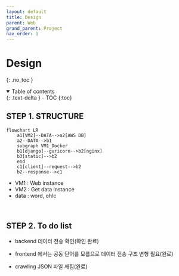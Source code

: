 ```yaml
---
layout: default
title: Design
parent: Web
grand_parent: Project
nav_order: 1
---
```


# Design
{: .no_toc }

<details open markdown="block">
  <summary>
    Table of contents
  </summary>
  {: .text-delta }
- TOC
{:toc}
</details>
<!------------------------------------ STEP ------------------------------------>

## STEP 1. STRUCTURE

```mermaid
flowchart LR
    a1[VM2]--DATA-->a2[AWS DB]
    a2--DATA-->b1
    subgraph VM1_Docker
    b1[django]--guricorn-->b2[nginx]
    b3[static]-->b2
    end
    c1[client]--request-->b2
    b2--response-->c1
```

* VM1 : Web instance
* VM2 : Get data instance
* data : word, ohlc

<br>

<!------------------------------------ STEP ------------------------------------>
## STEP 2. To do list

* backend 데이터 전송 확인(확인 완료)
* frontend 에서는 공동 단어를 모름으로 데이터 전송 구조 변형 필요(완료)

* crawling JSON 파일 깨짐(완료)
